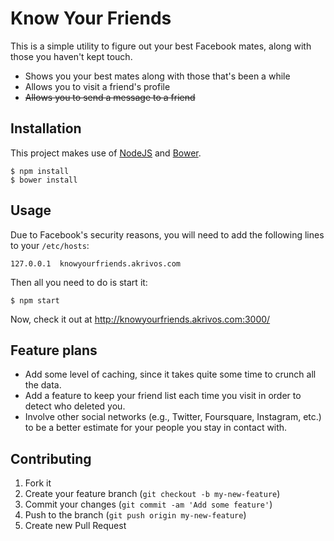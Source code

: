 # Know Your Friends

This is a simple utility to figure out your best Facebook mates, along with those you haven't kept touch.

- Shows you your best mates along with those that's been a while
- Allows you to visit a friend's profile
- ~~Allows you to send a message to a friend~~

## Installation

This project makes use of [NodeJS](http://nodejs.org/) and [Bower](http://bower.io/).

```
$ npm install
$ bower install
```

## Usage

Due to Facebook's security reasons, you will need to add the following lines to your `/etc/hosts`:

```
127.0.0.1  knowyourfriends.akrivos.com
```

Then all you need to do is start it:

```
$ npm start
```

Now, check it out at http://knowyourfriends.akrivos.com:3000/

## Feature plans

- Add some level of caching, since it takes quite some time to crunch all the data.
- Add a feature to keep your friend list each time you visit in order to detect who deleted you.
- Involve other social networks (e.g., Twitter, Foursquare, Instagram, etc.) to be a better estimate for your people you stay in contact with.

## Contributing

1. Fork it
2. Create your feature branch (`git checkout -b my-new-feature`)
3. Commit your changes (`git commit -am 'Add some feature'`)
4. Push to the branch (`git push origin my-new-feature`)
5. Create new Pull Request
